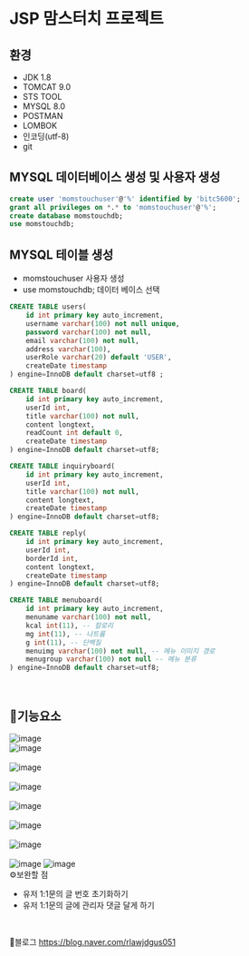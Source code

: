 # JSP 맘스터치 프로젝트
## 환경
- JDK 1.8
- TOMCAT 9.0
- STS TOOL
- MYSQL 8.0
- POSTMAN
- LOMBOK
- 인코딩(utf-8)
- git


## MYSQL 데이터베이스 생성 및 사용자 생성
```SQL
create user 'momstouchuser'@'%' identified by 'bitc5600';
grant all privileges on *.* to 'momstouchuser'@'%';
create database momstouchdb;
use momstouchdb;
```

## MYSQL 테이블 생성
- momstouchuser 사용자 생성
- use momstouchdb;  데이터 베이스 선택

```SQL
CREATE TABLE users(
	id int primary key auto_increment,
    username varchar(100) not null unique,
    password varchar(100) not null,
    email varchar(100) not null,
    address varchar(100),
    userRole varchar(20) default 'USER',
    createDate timestamp
) engine=InnoDB default charset=utf8 ;

CREATE TABLE board(
	id int primary key auto_increment,
    userId int,
    title varchar(100) not null,
    content longtext,
    readCount int default 0,
    createDate timestamp
) engine=InnoDB default charset=utf8;

CREATE TABLE inquiryboard(
	id int primary key auto_increment,
    userId int,
    title varchar(100) not null,
    content longtext,
    createDate timestamp
) engine=InnoDB default charset=utf8;

CREATE TABLE reply(
	id int primary key auto_increment,
    userId int,
    borderId int,
    content longtext,
    createDate timestamp
) engine=InnoDB default charset=utf8;

CREATE TABLE menuboard(
	id int primary key auto_increment,
    menuname varchar(100) not null,
    kcal int(11), -- 칼로리
    mg int(11), -- 나트륨 
    g int(11), -- 단백질
    menuimg varchar(100) not null, -- 메뉴 이미지 경로
    menugroup varchar(100) not null	-- 메뉴 분류
) engine=InnoDB default charset=utf8;
```
<br/>

## 🥇기능요소
![image](https://user-images.githubusercontent.com/74044292/106377442-5bdd8380-63e0-11eb-8e0d-8915352b4351.png)<br/>
![image](https://user-images.githubusercontent.com/74044292/106377451-6bf56300-63e0-11eb-904b-592110873a15.png)<br/>
<br/>
![image](https://user-images.githubusercontent.com/74044292/106377477-9ba46b00-63e0-11eb-93a2-19becd8e1b62.png)
<br/>
<br/>
![image](https://user-images.githubusercontent.com/74044292/106377496-b545b280-63e0-11eb-95cd-44226082fa64.png)
<br/>
<br/>
![image](https://user-images.githubusercontent.com/74044292/106377505-c2fb3800-63e0-11eb-9f5d-d1fa585f5133.png)
<br/>
<br/>
![image](https://user-images.githubusercontent.com/74044292/106427120-243b0e00-64aa-11eb-8d15-c2a250bc772e.png)
<br/>
<br/>
![image](https://user-images.githubusercontent.com/74044292/106377509-cabadc80-63e0-11eb-8721-1e194304f64b.png)
<br/>
<br/>
![image](https://user-images.githubusercontent.com/74044292/106377512-d1495400-63e0-11eb-82d8-de0097bb37e9.png)
![image](https://user-images.githubusercontent.com/74044292/106377513-da3a2580-63e0-11eb-9d74-5e7e9425d92a.png)
<br/>
⚙보완할 점<br/>
+ 유저 1:1문의 글 번호 초기화하기
+ 유저 1:1문의 글에 관리자 댓글 달게 하기
<br/>

🥉블로그
https://blog.naver.com/rlawjdgus051


